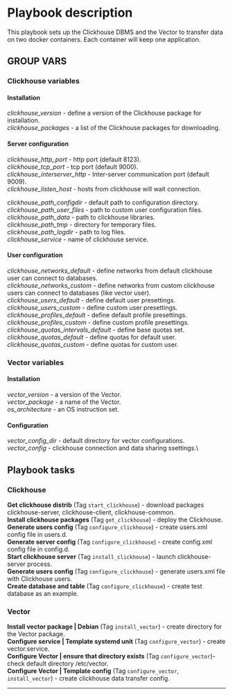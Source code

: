 # Playbook description

This playbook sets up the Clickhouse DBMS and the Vector to transfer data on two docker containers. Each container will keep one application.

## GROUP VARS

### Clickhouse variables

#### __Installation__

_clickhouse_version_ - define a version of the Clickhouse package for installation.\
_clickhouse_packages_ - a list of the Clickhouse packages for downloading.

#### __Server configuration__

_clickhouse_http_port_ - http port (default 8123).\
_clickhouse_tcp_port_ - tcp port (default 9000).\
_clickhouse_interserver_http_ - Inter-server communication port (default 9009).\
_clickhouse_listen_host_ - hosts from clickhouse will wait connection.

_clickhouse_path_configdir_ - default path to configuration directory.\
_clickhouse_path_user_files_ - path to custom user configuration files.\
_clickhouse_path_data_ - path to clickhouse libraries.\
_clickhouse_path_tmp_ - directory for temporary files.\
_clickhouse_path_logdir_ - path to log files.\
_clickhouse_service_ - name of clickhouse service.

#### __User configuration__

_clickhouse_networks_default_ - define networks from default clickhouse user can connect to databases.\
_clickhouse_networks_custom_ - define networks from custom clickhouse users can connect to databases (like vector user).\
_clickhouse_users_default_ - define default user presettings.\
_clickhouse_users_custom_ - define custom user presettings.\
_clickhouse_profiles_default_ - define default profile presettings.\
_clickhouse_profiles_custom_ - define custom profile presettings.\
_clickhouse_quotas_intervals_default_ - define base quotas set.\
_clickhouse_quotas_default_ - define quotas for default user.\
_clickhouse_quotas_custom_ - define quotas for custom user.

### Vector variables

#### __Installation__

_vector_version_ - a version of the Vector.\
_vector_package_ - a name of the Vector.\
_os_architecture_ - an OS instruction set.

#### __Configuration__

_vector_config_dir_ - default directory for vector configurations.\
_vector_config_ - clickhouse connection and data sharing ssettings.\

## Playbook tasks

### Clickhouse

__Get clickhouse distrib__ (Tag `start_clickhouse`) - download packages clickhouse-server, clickhouse-client, clickhouse-common.\
__Install clickhouse packages__ (Tag `get_clickhouse`) - deploy the Clickhouse.\
__Generate users config__ (Tag `configure_clickhouse`) - create users.xml config file in users.d.\
__Generate server config__ (Tag `configure_clickhouse`) - create config.xml config file in config.d.\
__Start clickhouse server__ (Tag `install_clickhouse`) - launch clickhouse-server process.\
__Generate users config__ (Tag `configure_clickhouse`) - generate users.xml file with Clickhouse users.\
__Create database and table__ (Tag `configure_clickhouse`) - create test database as an example.

### Vector

__Install vector package | Debian__ (Tag `install_vector`) - create directory for the Vector package.\
__Configure service | Template systemd unit__ (Tag `configure_vector`) - create vector.service.\
__Configure Vector | ensure that directory exists__ (Tag `configure_vector`)- check default directory /etc/vector.\
__Configure Vector | Template config__ (Tag `configure_vector`, `install_vector`) - create clickhouse data transfer config.

---
